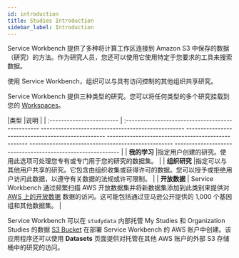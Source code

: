 ```yaml
---
id: introduction
title: Studies Introduction
sidebar_label: Introduction
---
```


Service Workbench 提供了多种将计算工作区连接到 Amazon S3 中保存的数据（研究）的方法。作为研究人员，您还可以使用它使用特定于您要求的工具来搜索数据。

使用 Service Workbench，组织可以与具有访问控制的其他组织共享研究。

Service Workbench 提供三种类型的研究。您可以将任何类型的多个研究挂载到您的 [Workspaces](/user_guide/sidebar/common/workspaces/introduction)。

|类型 |说明 |
| :------------------------ | :------------------------------------------------ -------------------------------------------------- -------------------------------------------------- -------------------------------------------------- -------------------------------------------------- ----------------------------------------------------------- |
| **我的学习** |指定用户创建的研究。使用此选项可处理您专有或专门用于您的研究的数据集。 |
| **组织研究** |指定可以与其他用户共享的研究。它包含由组织收集或获得许可的数据。您可以授予或拒绝用户访问此数据，以遵守有关数据的法规或许可限制。 |
| **开放数据** | Service Workbench 通过频繁扫描 AWS 开放数据集并将新数据集添加到此类别来提供对 [AWS 上的开放数据](https://aws.amazon.com/opendata/) 数据的访问。这可能包括通过亚马逊公开提供的 1,000 个基因组和其他数据集。 |

Service Workbench 可以在 `studydata` 内部托管 My Studies 和 Organization Studies 的数据
[S3 Bucket](/deployment/reference/aws_services) 在部署 Service Workbench 的 AWS 账户中创建。该应用程序还可以使用 **Datasets** 页面提供对托管在其他 AWS 账户的外部 S3 存储桶中的研究的访问。